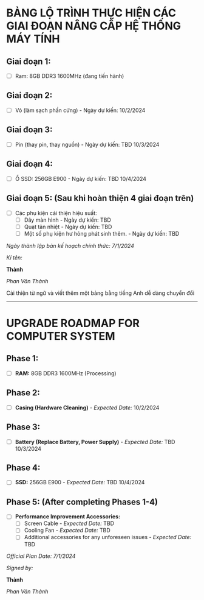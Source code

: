 # BẢNG LỘ TRÌNH THỰC HIỆN CÁC GIAI ĐOẠN NÂNG CẤP HỆ THỐNG MÁY TÍNH

## Giai đoạn 1:
- [ ] Ram: 8GB DDR3 1600MHz (đang tiến hành)

## Giai đoạn 2:
- [ ] Vỏ (làm sạch phần cứng) - Ngày dự kiến: 10/2/2024

## Giai đoạn 3:
- [ ] Pin (thay pin, thay nguồn) - Ngày dự kiến: TBD 10/3/2024

## Giai đoạn 4:
- [ ] Ổ SSD: 256GB E900 - Ngày dự kiến: TBD 10/4/2024

## Giai đoạn 5: (Sau khi hoàn thiện 4 giai đoạn trên)
- [ ] Các phụ kiện cải thiện hiệu suất:
  - [ ] Dây màn hình - Ngày dự kiến: TBD
  - [ ] Quạt tản nhiệt - Ngày dự kiến: TBD
  - [ ] Một số phụ kiện hư hỏng phát sinh thêm. - Ngày dự kiến: TBD

*Ngày thành lập bản kế hoạch chính thức: 7/1/2024*

*Kí tên:*

**Thành**

*Phan Văn Thành*

Cải thiện từ ngữ và viết thêm một bảng bằng tiếng Anh dễ dàng chuyển đổi

---

# UPGRADE ROADMAP FOR COMPUTER SYSTEM

## Phase 1:
- [ ] **RAM:** 8GB DDR3 1600MHz (Processing)

## Phase 2:
- [ ] **Casing (Hardware Cleaning)** - *Expected Date:* 10/2/2024

## Phase 3:
- [ ] **Battery (Replace Battery, Power Supply)** - *Expected Date:* TBD 10/3/2024

## Phase 4:
- [ ] **SSD:** 256GB E900 - *Expected Date:* TBD 10/4/2024

## Phase 5: (After completing Phases 1-4)
- [ ] **Performance Improvement Accessories:**
  - [ ] Screen Cable - *Expected Date:* TBD
  - [ ] Cooling Fan - *Expected Date:* TBD
  - [ ] Additional accessories for any unforeseen issues - *Expected Date:* TBD

*Official Plan Date: 7/1/2024*

*Signed by:*

**Thành**

*Phan Văn Thành*
